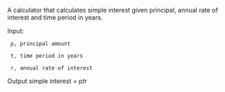   A calculator that calculates simple interest given principal, annual rate of interest and time period in years.

Input:

     p, principal amount
   
     t, time period in years
   
     r, annual rate of interest

Output
     simple interest = p*t*r
